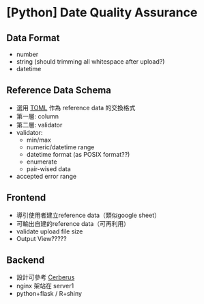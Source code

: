 # [Python] Date Quality Assurance

Data Format
-----------
- number
- string (should trimming all whitespace after upload?)
- datetime

Reference Data Schema
---------------------
- 選用 [TOML](https://github.com/toml-lang/toml) 作為 reference data 的交換格式
- 第一層: column
- 第二層: validator
- validator:
  - min/max
  - numeric/datetime range
  - datetime format (as POSIX format??)
  - enumerate
  - pair-wised data
- accepted error range


Frontend
--------
- 導引使用者建立reference data（類似google sheet）
- 可輸出自建的reference data（可再利用）
- validate upload file size
- Output View?????

Backend
-------
- 設計可參考 [Cerberus](http://cerberus.readthedocs.org)
- nginx 架站在 server1
- python+flask / R+shiny
